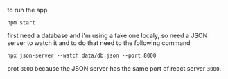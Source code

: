 to run the app
```
npm start
```
first need a database and i'm using a fake one localy,
so need a JSON server to watch it and to do that need to the following command
```
npx json-server --watch data/db.json --port 8000
```
prot ``8000`` because the JSON server has the same port of react server ``3000``.
